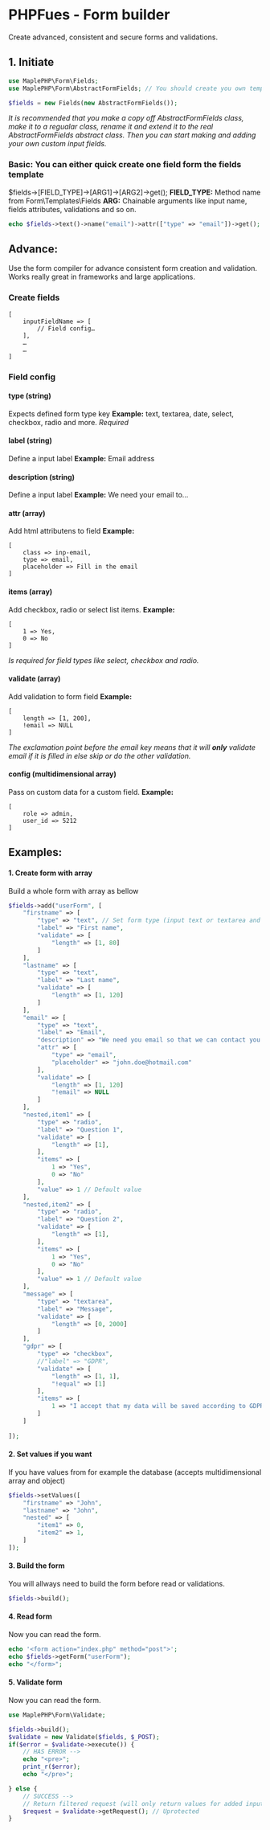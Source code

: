# PHPFues - Form builder
Create advanced, consistent and secure forms and validations.

## 1. Initiate
```php
use MaplePHP\Form\Fields;
use MaplePHP\Form\AbstractFormFields; // You should create you own template file for fields

$fields = new Fields(new AbstractFormFields());
```
*It is recommended that you make a copy off AbstractFormFields class, make it to a regualar class, rename it and extend it to the real AbstractFormFields abstract class. Then you can start making and adding your own custom input fields.*

### Basic: You can either quick create one field form the fields template
$fields->[FIELD_TYPE]->[ARG1]->[ARG2]->get();
**FIELD_TYPE:** Method name from Form\Templates\Fields
**ARG:** Chainable arguments like input name, fields attributes, validations and so on.
```php
echo $fields->text()->name("email")->attr(["type" => "email"])->get();
```
## Advance:
Use the form compiler for advance consistent form creation and validation. Works really great in frameworks and large applications.

### Create fields
```
[
	inputFieldName => [
		// Field config…
	],
	…
	…
]
```

### Field config

#### type (string)
Expects defined form type key 
**Example:** text, textarea, date, select, checkbox, radio and more.
*Required*

#### label (string)
Define a input label
**Example:** Email address

#### description (string)
Define a input label
**Example:** We need your email to… 

#### attr (array)
Add html attributens to field
**Example:** 
```
[
	class => inp-email, 
	type => email,
	placeholder => Fill in the email
]
```
#### items (array)
Add checkbox, radio or select list items.
**Example:** 
```
[
	1 => Yes, 
	0 => No
]
```
*Is required for field types like select, checkbox and radio.*

#### validate (array)
Add validation to form field
**Example:** 
```
[
	length => [1, 200],
	!email => NULL
]
```
*The exclamation point before the email key means that it will **only** validate email if it is filled in else skip or do the other validation.*

#### config (multidimensional array)
Pass on custom data for a custom field.
**Example:** 
```
[
	role => admin,
	user_id => 5212
]
```
## Examples:
#### 1. Create form with array
Build a whole form with array as bellow
```php
$fields->add("userForm", [
	"firstname" => [
		"type" => "text", // Set form type (input text or textarea and so on.)
		"label" => "First name",
		"validate" => [
			"length" => [1, 80]
		]
	],
	"lastname" => [
		"type" => "text",
		"label" => "Last name",
		"validate" => [
			"length" => [1, 120]
		]
	],
	"email" => [
		"type" => "text",
		"label" => "Email",
		"description" => "We need you email so that we can contact you.",
		"attr" => [
			"type" => "email",
			"placeholder" => "john.doe@hotmail.com"
		],
		"validate" => [
			"length" => [1, 120]
			"!email" => NULL
		]
	],
	"nested,item1" => [
		"type" => "radio",
		"label" => "Question 1",
		"validate" => [
			"length" => [1],
		],
		"items" => [
			1 => "Yes",
			0 => "No"
		],
		"value" => 1 // Default value
	],
	"nested,item2" => [
		"type" => "radio",
		"label" => "Question 2",
		"validate" => [
			"length" => [1],
		],
		"items" => [
			1 => "Yes",
			0 => "No"
		],
		"value" => 1 // Default value
	],
	"message" => [
		"type" => "textarea",
		"label" => "Message",
		"validate" => [
			"length" => [0, 2000]
		]
	],
	"gdpr" => [
		"type" => "checkbox",
		//"label" => "GDPR",
		"validate" => [
			"length" => [1, 1],
			"!equal" => [1]
		],
		"items" => [
			1 => "I accept that my data will be saved according to GDPR"
		]
	]
  	
]);
```
#### 2. Set values if you want
If you have values from for example the database (accepts multidimensional array and object)
```php
$fields->setValues([
	"firstname" => "John",
	"lastname" => "John",
	"nested" => [
		"item1" => 0,
		"item2" => 1,
	]
]);

```
#### 3. Build the form
You will allways need to build the form before read or validations.
```php
$fields->build();
```
#### 4. Read form
Now you can read the form.
```php
echo '<form action="index.php" method="post">';
echo $fields->getForm("userForm");
echo "</form>";
```
#### 5. Validate form
Now you can read the form.
```php
use MaplePHP\Form\Validate;

$fields->build();
$validate = new Validate($fields, $_POST);
if($error = $validate->execute()) {
    // HAS ERROR --> 
	echo "<pre>";
    print_r($error);
    echo "</pre>";

} else {
	// SUCCESS -->
	// Return filtered request (will only return values for added input fields)
	$request = $validate->getRequest(); // Uprotected
}

```




